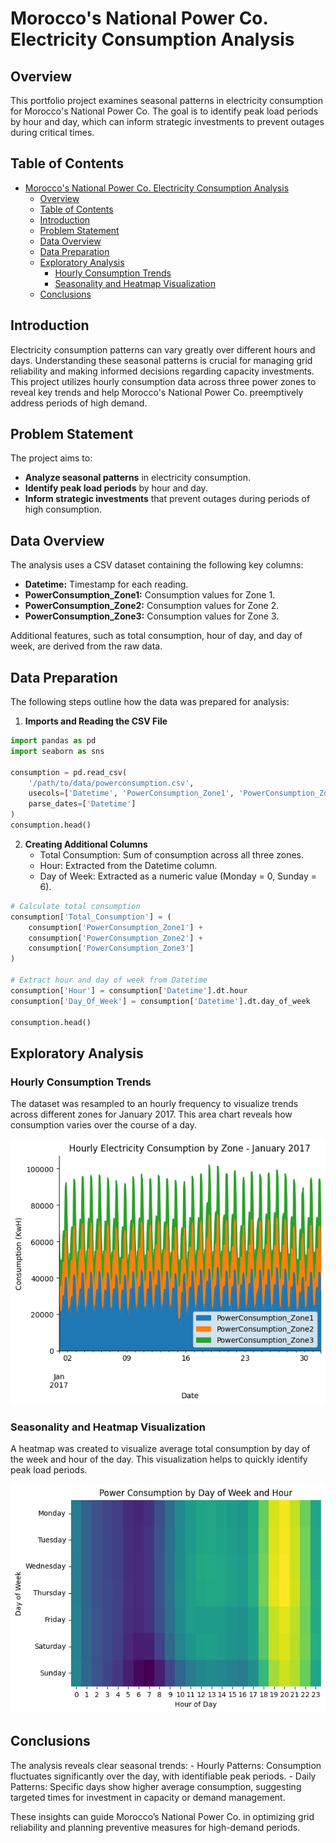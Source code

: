 # Morocco's National Power Co. Electricity Consumption Analysis

## Overview

This portfolio project examines seasonal patterns in electricity consumption for Morocco's National Power Co. The goal is to identify peak load periods by hour and day, which can inform strategic investments to prevent outages during critical times.

## Table of Contents

- [Morocco's National Power Co. Electricity Consumption Analysis](#moroccos-national-power-co-electricity-consumption-analysis)
  - [Overview](#overview)
  - [Table of Contents](#table-of-contents)
  - [Introduction](#introduction)
  - [Problem Statement](#problem-statement)
  - [Data Overview](#data-overview)
  - [Data Preparation](#data-preparation)
  - [Exploratory Analysis](#exploratory-analysis)
    - [Hourly Consumption Trends](#hourly-consumption-trends)
    - [Seasonality and Heatmap Visualization](#seasonality-and-heatmap-visualization)
  - [Conclusions](#conclusions)

## Introduction

Electricity consumption patterns can vary greatly over different hours and days. Understanding these seasonal patterns is crucial for managing grid reliability and making informed decisions regarding capacity investments. This project utilizes hourly consumption data across three power zones to reveal key trends and help Morocco's National Power Co. preemptively address periods of high demand.

## Problem Statement

The project aims to:

- **Analyze seasonal patterns** in electricity consumption.
- **Identify peak load periods** by hour and day.
- **Inform strategic investments** that prevent outages during periods of high consumption.

## Data Overview

The analysis uses a CSV dataset containing the following key columns:

- **Datetime:** Timestamp for each reading.
- **PowerConsumption_Zone1:** Consumption values for Zone 1.
- **PowerConsumption_Zone2:** Consumption values for Zone 2.
- **PowerConsumption_Zone3:** Consumption values for Zone 3.

Additional features, such as total consumption, hour of day, and day of week, are derived from the raw data.

## Data Preparation

The following steps outline how the data was prepared for analysis:

1. **Imports and Reading the CSV File**

```python
import pandas as pd
import seaborn as sns

consumption = pd.read_csv(
    '/path/to/data/powerconsumption.csv',
    usecols=['Datetime', 'PowerConsumption_Zone1', 'PowerConsumption_Zone2', 'PowerConsumption_Zone3'],
    parse_dates=['Datetime']
)
consumption.head()
```

2. **Creating Additional Columns**
    - Total Consumption: Sum of consumption across all three zones.
    - Hour: Extracted from the Datetime column.
    - Day of Week: Extracted as a numeric value (Monday = 0, Sunday = 6).

```python
# Calculate total consumption
consumption['Total_Consumption'] = (
    consumption['PowerConsumption_Zone1'] +
    consumption['PowerConsumption_Zone2'] +
    consumption['PowerConsumption_Zone3']
)

# Extract hour and day of week from Datetime
consumption['Hour'] = consumption['Datetime'].dt.hour
consumption['Day_Of_Week'] = consumption['Datetime'].dt.day_of_week

consumption.head()
```

## Exploratory Analysis

### Hourly Consumption Trends

The dataset was resampled to an hourly frequency to visualize trends across different zones for January 2017. This area chart reveals how consumption varies over the course of a day.

![Hourly Electricity Consumption by Zone - January 2017](assets/stacked_area.png)

### Seasonality and Heatmap Visualization

A heatmap was created to visualize average total consumption by day of the week and hour of the day. This visualization helps to quickly identify peak load periods.

![Average power consumption by Day of Week and Hour](assets/heatmap.png)

## Conclusions

The analysis reveals clear seasonal trends:
    - Hourly Patterns: Consumption fluctuates significantly over the day, with identifiable peak periods.
    - Daily Patterns: Specific days show higher average consumption, suggesting targeted times for investment in capacity or demand management.

These insights can guide Morocco’s National Power Co. in optimizing grid reliability and planning preventive measures for high-demand periods.